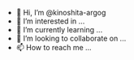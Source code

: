 - 👋 Hi, I’m @kinoshita-argog
- 👀 I’m interested in ...
- 🌱 I’m currently learning ...
- 💞️ I’m looking to collaborate on ...
- 📫 How to reach me ...

<!---
kinoshita-argog/kinoshita-argog is a ✨ special ✨ repository because its `README.md` (this file) appears on your GitHub profile.
You can click the Preview link to take a look at your changes.
--->
